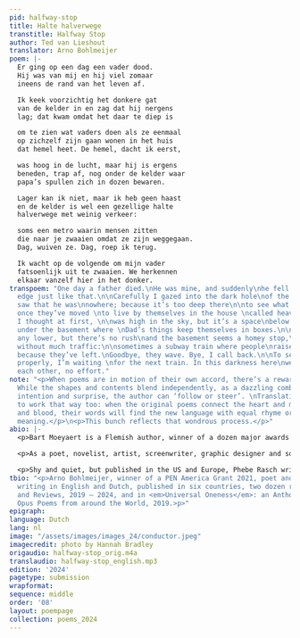 ```yaml
---
pid: halfway-stop
title: Halte halverwege
transtitle: Halfway Stop
author: Ted van Lieshout
translator: Arno Bohlmeijer
poem: |-
  Er ging op een dag een vader dood.
  Hij was van mij en hij viel zomaar
  ineens de rand van het leven af.

  Ik keek voorzichtig het donkere gat
  van de kelder in en zag dat hij nergens
  lag; dat kwam omdat het daar te diep is

  om te zien wat vaders doen als ze eenmaal
  op zichzelf zijn gaan wonen in het huis
  dat hemel heet. De hemel, dacht ik eerst,

  was hoog in de lucht, maar hij is ergens
  beneden, trap af, nog onder de kelder waar
  papa’s spullen zich in dozen bewaren.

  Lager kan ik niet, maar ik heb geen haast
  en de kelder is wel een gezellige halte
  halverwege met weinig verkeer:

  soms een metro waarin mensen zitten
  die naar je zwaaien omdat ze zijn weggegaan.
  Dag, wuiven ze. Dag, roep ik terug.

  Ik wacht op de volgende om mijn vader
  fatsoenlijk uit te zwaaien. We herkennen
  elkaar vanzelf hier in het donker.
transpoem: "One day a father died.\nHe was mine, and suddenly\nhe fell off life’s
  edge just like that.\n\nCarefully I gazed into the dark hole\nof the basement and
  saw that he was\nnowhere; because it’s too deep there\n\nto see what fathers do
  once they’ve moved \nto live by themselves in the house \ncalled heaven. Heaven,
  I thought at first, \n\nwas high in the sky, but it’s a space\nbelow the stairs,
  under the basement where \nDad’s things keep themselves in boxes.\n\nI can’t go
  any lower, but there’s no rush\nand the basement seems a homey stop,\nhalfways,
  without much traffic:\n\nsometimes a subway train where people\nraise a waving hand,
  because they’ve left.\nGoodbye, they wave. Bye, I call back.\n\nTo send my dad off
  properly, I’m waiting \nfor the next train. In this darkness here\nwe’ll recognize
  each other, no effort."
note: "<p>When poems are in motion of their own accord, there’s a rewarding interplay.
  While the shapes and contents blend independently, as a dazzling combination of
  intention and surprise, the author can ‘follow or steer’. \nTranslations are happy
  to work that way too: when the original poems connect the heart and mind, or flesh
  and blood, their words will find the new language with equal rhyme or rhythm and
  meaning.</p>\n<p>This bunch reflects that wondrous process.</p>"
abio: |-
  <p>Bart Moeyaert is a Flemish author, winner of a dozen major awards in various countries, former Antwerp’s poet laureate, and a widely acclaimed poet and novelist. He also writes song lyrics, plays, and screenplays for movies and television.</p>

  <p>As a poet, novelist, artist, screenwriter, graphic designer and song-text writer, Ted van Lieshout is an international phenomenon. So far he’s published ninety books and won twenty major prizes. There is no end to the variety of his themes and styles, from utterly playful to dead serious – or all at the same time: as funny as profound.</p>

  <p>Shy and quiet, but published in the US and Europe, Phebe Rasch writes novels and poetry, all in her very own way, pace, and level, for utter authenticity. Her third book is acclaimed in both Ukraine and Russia, the fourth appeared in 2022. Behind so-called simplicity, all kinds of depth can be found: literary, psychological, practical.</p>
tbio: "<p>Arno Bohlmeijer, winner of a PEN America Grant 2021, poet and novelist,
  writing in English and Dutch, published in six countries, two dozen renowned Journals
  and Reviews, 2019 – 2024, and in <em>Universal Oneness</em>: an Anthology of Magnum
  Opus Poems from around the World, 2019.>p>"
epigraph:
language: Dutch
lang: nl
image: "/assets/images/images_24/conductor.jpeg"
imagecredit: photo by Hannah Bradley
origaudio: halfway-stop_orig.m4a
translaudio: halfway-stop_english.mp3
edition: '2024'
pagetype: submission
wrapformat:
sequence: middle
order: '08'
layout: poempage
collection: poems_2024
---
```

